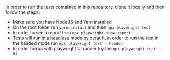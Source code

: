 In order to run the tests contained in this repository, clone it locally and then follow the steps:
- Make sure you have NodeJS and Yarn installed
- On the root folder run `yarn install` and then `npx playwright test`
- In order to see a report trun `npx playwright show-report`
- Tests will run in a headless mode by default, in order to run the test in the headed mode run `npx playwright test --headed`
- In order to run with playwright UI runner try the `npx playwright test --ui`

